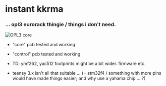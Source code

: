# instant kkrma


### ... opl3 eurorack thingie / things i don't need.

![OPL3 core](https://c2.staticflickr.com/2/1700/24727139936_40bb427b12_b.jpg)

- "core" pcb tested and working 

- "control" pcb tested and working

- TD: ymf262, yac512 footprints might be a bit wider. firmware etc.

- teensy 3.x isn't all that suitable ... (= stm32f4 / something with more pins would have made things easier; and why use a yahama chip ... ?)